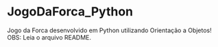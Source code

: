 # JogoDaForca_Python
Jogo da Forca desenvolvido em Python utilizando Orientação a Objetos! OBS: Leia o arquivo README.
